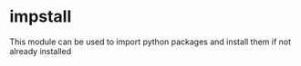 # impstall
This module can be used to import python packages and install them if not already installed
